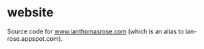 website
=======

Source code for www.ianthomasrose.com (which is an alias to ian-rose.appspot.com).
